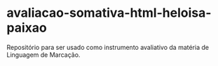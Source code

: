 # avaliacao-somativa-html-heloisa-paixao
Repositório para ser usado como instrumento avaliativo da matéria de Linguagem de Marcação.
